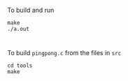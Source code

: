 To build and run

```
make
./a.out
```

#

To build `pingpong.c` from the files in `src`

```
cd tools
make
```
